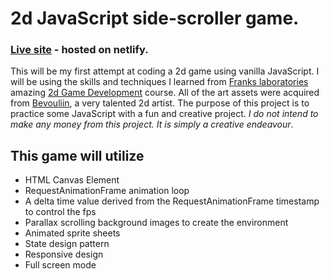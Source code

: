 # 2d JavaScript side-scroller game.
### [Live site](https://2d-side-scroller.netlify.app/) - hosted on netlify.
This will be my first attempt at coding a 2d game using vanilla JavaScript. I will be using the skills and techniques I learned from [Franks laboratories](https://www.youtube.com/c/Frankslaboratory) amazing [2d Game Development](https://www.youtube.com/watch?v=GFO_txvwK_c&t=28598s) course. All of the art assets were acquired from [Bevouliin](https://bevouliin.com/), a very talented 2d artist. The purpose of this project is to practice some JavaScript with a fun and creative project. *I do not intend to make any money from this project. It is simply a creative endeavour*. 
## This game will utilize
- HTML Canvas Element
- RequestAnimationFrame animation loop
- A delta time value derived from the RequestAnimationFrame timestamp to control the fps
- Parallax scrolling background images to create the environment
- Animated sprite sheets
- State design pattern 
- Responsive design
- Full screen mode
